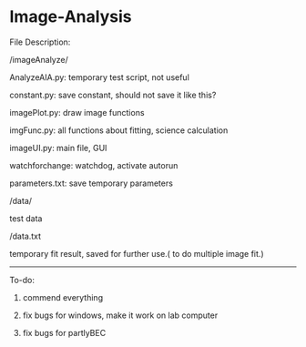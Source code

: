 # Image-Analysis

File Description:

/imageAnalyze/

AnalyzeAIA.py: temporary test script, not useful

constant.py: save constant, should not save it like this?

imagePlot.py: draw image functions

imgFunc.py: all functions about fitting, science calculation

imageUI.py: main file, GUI

watchforchange: watchdog, activate autorun

parameters.txt: save temporary parameters

/data/

test data

/data.txt

temporary fit result, saved for further use.( to do multiple image fit.)

-----------------------

To-do:

1. commend everything

2. fix bugs for windows, make it work on lab computer

3. fix bugs for partlyBEC


